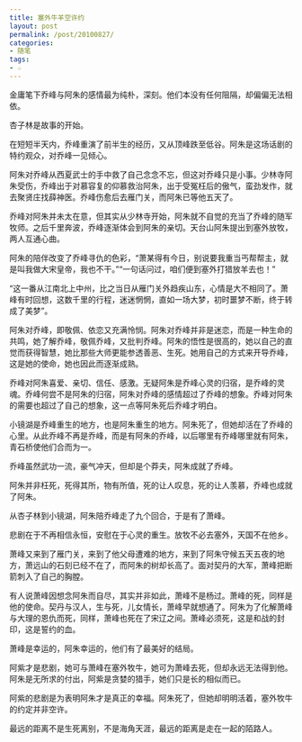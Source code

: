 ```yaml
---
title: 塞外牛羊空许约
layout: post
permalink: /post/20100827/
categories:
- 随笔
tags:
- ☆
---
```


金庸笔下乔峰与阿朱的感情最为纯朴，深刻。他们本没有任何阻隔，却偏偏无法相依。

杏子林是故事的开始。

在短短半天内，乔峰重演了前半生的经历，又从顶峰跌至低谷。阿朱是这场话剧的特约观众，对乔峰一见倾心。

阿朱对乔峰从西夏武士的手中救了自己念念不忘，但这对乔峰只是小事。少林寺阿朱受伤，乔峰出于对慕容复的仰慕救治阿朱，出于受冤枉后的傲气，蛮劲发作，就去聚贤庄找薛神医。乔峰伤愈后去雁门关，而阿朱已等他五天了。

乔峰对阿朱并未太在意，但其实从少林寺开始，阿朱就不自觉的充当了乔峰的随军牧师。之后千里奔波，乔峰逐渐体会到阿朱的亲切。天台山阿朱提出到塞外放牧，两人互通心曲。

阿朱的陪伴改变了乔峰寻仇的色彩，“萧某得有今日，别说要我重当丐帮帮主，就是叫我做大宋皇帝，我也不干。”“一句话问过，咱们便到塞外打猎放羊去也！”

“这一番从江南北上中州，比之当日从雁门关外趋疾山东，心情是大不相同了。萧峰有时回想，这数千里的行程，迷迷惘惘，直如一场大梦，初时噩梦不断，终于转成了美梦”。

阿朱对乔峰，即敬佩、依恋又充满怜悯。阿朱对乔峰并非是迷恋，而是一种生命的共鸣，她了解乔峰，敬佩乔峰，又批判乔峰。阿朱的悟性是很高的，她以自己的直觉而获得智慧，她比那些大师更能参透善恶、生死。她用自己的方式来开导乔峰，这是她的使命，她也因此而逐渐成熟。

乔峰对阿朱喜爱、亲切、信任、感激。无疑阿朱是乔峰心灵的归宿，是乔峰的灵魂。乔峰何尝不是阿朱的归宿，阿朱对乔峰的感情超过了乔峰的想象。乔峰对阿朱的需要也超过了自己的想象，这一点等阿朱死后乔峰才明白。

小镜湖是乔峰重生的地方，也是阿朱重生的地方。阿朱死了，但她却活在了乔峰的心里。从此乔峰不再是乔峰，而是有阿朱的乔峰，以后哪里有乔峰哪里就有阿朱，青石桥使他们合而为一。

乔峰虽然武功一流，豪气冲天，但却是个莽夫，阿朱成就了乔峰。

阿朱并非枉死，死得其所，物有所值，死的让人叹息，死的让人羡慕，乔峰也成就了阿朱。

从杏子林到小镜湖，阿朱陪乔峰走了九个回合，于是有了萧峰。

悲剧在于不再相信永恒，安慰在于心灵的重生。放牧不必去塞外，天国不在他乡。

萧峰又来到了雁门关，来到了他父母遭难的地方，来到了阿朱守候五天五夜的地方，萧远山的石刻已经不在了，而阿朱的树却长高了。面对契丹的大军，萧峰把断箭刺入了自己的胸膛。

有人说萧峰因想念阿朱而自尽，其实并非如此，萧峰不是杨过。萧峰的死，同样是他的使命。契丹与汉人，生与死，儿女情长，萧峰早就想通了。阿朱为了化解萧峰与大理的恩仇而死，同样，萧峰也死在了宋辽之间。萧峰必须死，这是和战的封印，这是誓约的血。

萧峰是幸运的，阿朱幸运的，他们有了最美好的结局。

阿紫才是悲剧，她可与萧峰在塞外牧牛，她可为萧峰去死，但却永远无法得到他。阿朱是无所求的付出，阿紫是贪婪的猎手，她们只是长的相似而已。

阿紫的悲剧是为表明阿朱才是真正的幸福。阿朱死了，但她却明明活着，塞外牧牛的约定并非空许。

最远的距离不是生死离别，不是海角天涯，最远的距离是走在一起的陌路人。
